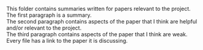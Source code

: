 This folder contains summaries written for papers relevant to the project.
<br />The first paragraph is a summary.
<br />The second paragraph contains aspects of the paper that I think are helpful and/or relevant to the project.
<br />The third paragraph contains aspects of the paper that I think are weak.
<br />Every file has a link to the paper it is discussing.
